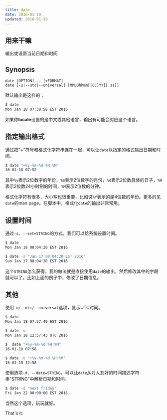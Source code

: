 ```yaml
---
title: date
date: 2016-01-19
updated: 2016-01-19
---
```

## 用来干嘛

输出或设置当前日期和时间

## Synopsis

```text
date [OPTION]... [+FORMAT]
date [-u|--utc|--universal] [MMDDhhmm[[CC]YY][.ss]]
```

默认输出是这样的：

```sh
$ date
Mon Jan 18 07:38:58 EST 2016
```

如果你**locale**设置的是中文或其他语言，输出有可能会对应这个语言。

## 指定输出格式

通过把"+"符号和格式化字符串连在一起，可以让`date`以指定的格式输出日期和时间。


```sh
$ date "+%y-%m-%d %H:%M"
16-01-18 07:52
```

其中`%y`表示2位数字的年份，`%m`表示2位数字的月份，`%d`表示2位数具体的日子，`%H`表示2位数24小时制的时间，`%M`表示2位数的分钟。

格式化字符有很多，大小写也很重要，比如说`%Y`表示的是4位数的年份。更多的见`date`的man page。在脚本中，格式化`date`的输出非常常用。

## 设置时间

通过`-s, --set=STRING`的方式，我们可以给系统设置时间。


```sh
$ date
Mon Jan 18 08:04:20 EST 2016

$ date -s "Jan 17 08:04:20 EST 2016"
Sun Jan 17 08:04:20 EST 2016
```

这个`STRING`怎么获得，我的做法就是直接使用`date`的输出，然后修改其中的字段就可以了。比如上面的例子中，修改了日期信息。


## 其他

使用`-u/--utc/--universal`选项，显示UTC时间。

```sh
$ date
Mon Jan 18 07:57:40 EST 2016

$ date -u
Mon Jan 18 12:57:43 UTC 2016

$  date "+%y-%m-%d %H:%M"
16-01-18 07:58

$ date -u "+%y-%m-%d %H:%M"
16-01-18 12:58
```

使用选项`-d, --date=STRING`，可以让`date`从对人友好的时间描述字符串"STRING"中解析日期和时间。

```sh
$ date -d "next friday"
Fri Jan 22 00:00:00 EST 2016
```

当然这个选项，玩玩就好。


That's it.
